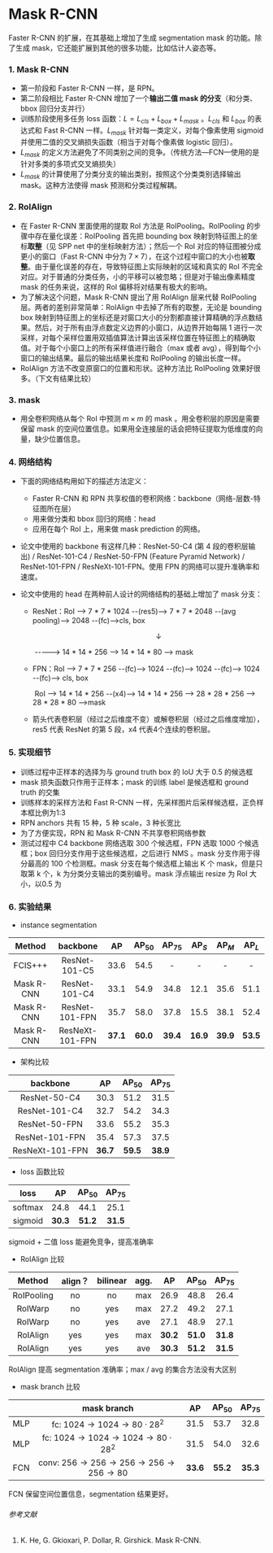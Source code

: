 # Mask R-CNN

Faster R-CNN 的扩展，在其基础上增加了生成 segmentation mask 的功能。除了生成 mask，它还能扩展到其他的很多功能，比如估计人姿态等。

### 1. Mask R-CNN

- 第一阶段和 Faster R-CNN 一样，是 RPN。
- 第二阶段相比 Faster R-CNN 增加了一个**输出二值 mask 的分支**（和分类、bbox 回归分支并行）
- 训练阶段使用多任务 loss 函数：$L = L_{cls} + L_{box} + L_{mask}$ 。$L_{cls}$ 和 $L_{box}$ 的表达式和 Fast R-CNN 一样。$L_{mask}$ 针对每一类定义，对每个像素使用 sigmoid 并使用二值的交叉熵损失函数（相当于对每个像素做 logistic 回归）。
- $L_{mask}$ 的定义方法避免了不同类别之间的竞争。（传统方法—FCN—使用的是针对多类的多项式交叉熵损失）
- $L_{mask}$ 的计算使用了分类分支的输出类别，按照这个分类类别选择输出 mask。这种方法使得 mask 预测和分类过程解耦。

### 2. RoIAlign

- 在 Faster R-CNN 里面使用的提取 RoI 方法是 RoIPooling。RoIPooling 的步骤中存在量化误差：RoIPooling 首先把 bounding box 映射到特征图上的坐标**取整**（见 SPP net 中的坐标映射方法）；然后一个 RoI 对应的特征图被分成更小的窗口（Fast R-CNN 中分为 $7\times 7$），在这个过程中窗口的大小也被**取整**。由于量化误差的存在，导致特征图上实际映射的区域和真实的 RoI 不完全对应。对于普通的分类任务，小的平移可以被忽略；但是对于输出像素精度 mask 的任务来说，这样的 RoI 偏移将对结果有极大的影响。
- 为了解决这个问题，Mask R-CNN 提出了用 RoIAlign 层来代替 RoIPooling 层。两者的差别非常简单：RoIAlign 中去掉了所有的取整，无论是 bounding box 映射到特征图上的坐标还是对窗口大小的分割都直接计算精确的浮点数结果。然后，对于所有由浮点数定义边界的小窗口，从边界开始每隔 1 进行一次采样，对每个采样位置用双插值算法计算出该采样位置在特征图上的精确取值。对于每个小窗口上的所有采样值进行融合（max 或者 avg），得到每个小窗口的输出结果。最后的输出结果长度和 RoIPooling 的输出长度一样。
- RoIAlign 方法不改变原窗口的位置和形状。这种方法比 RoIPooling 效果好很多。（下文有结果比较）

### 3. mask 

- 用全卷积网络从每个 RoI 中预测 $m\times m$ 的 mask 。用全卷积层的原因是需要保留 mask 的空间位置信息。如果用全连接层的话会把特征提取为低维度的向量，缺少位置信息。

### 4. 网络结构

- 下面的网络结构用如下的描述方法定义：
  - Faster R-CNN 和 RPN 共享权值的卷积网络：backbone（网络-层数-特征图所在层）
  - 用来做分类和 bbox 回归的网络：head
  - 应用在每个 RoI 上，用来做 mask prediction 的网络。

- 论文中使用的 backbone 有这样几种：ResNet-50-C4 (第 4 段的卷积层输出) / ResNet-101-C4 / ResNet-50-FPN (Feature Pyramid Network) / ResNet-101-FPN / ResNeXt-101-FPN。使用 FPN 的网络可以提升准确率和速度。

- 论文中使用的 head 在两种前人设计的网络结构的基础上增加了 mask 分支：

  - ResNet：RoI --> 7 \* 7 \* 1024 --(res5)--> 7 \* 7 \* 2048 --(avg pooling)--> 2048 --(fc)-->cls, box

    $$\ \ \ \ \ \ \ \ \ \ \downarrow$$

    ​                                                                                             -----> 14 \* 14 \* 256 --> 14 * 14 * 80 --> mask

  - FPN：RoI --> 7 * 7 * 256 --(fc)--> 1024 --(fc)--> 1024 --(fc)--> 1024 --(fc)--> cls, box

    ​	   RoI --> 14 * 14 * 256 --(x4)--> 14 * 14 * 256 --> 28 * 28 * 256 --> 28 * 28 * 80 -->mask

  - 箭头代表卷积层（经过之后维度不变）或解卷积层（经过之后维度增加），res5 代表 ResNet 的第 5 段，x4 代表4个连续的卷积层。

### 5. 实现细节

- 训练过程中正样本的选择为与 ground truth box 的 IoU 大于 0.5 的候选框
- mask 损失函数只作用于正样本；mask 的训练 label 是候选框和 ground truth 的交集
- 训练样本的采样方法和 Fast R-CNN 一样，先采样图片后采样候选框，正负样本框比例为1:3
- RPN anchors 共有 15 种，5 种 scale，3 种长宽比
- 为了方便实现，RPN 和 Mask R-CNN 不共享卷积网络参数
- 测试过程中 C4 backbone 网络选取 300 个候选框，FPN 选取 1000 个候选框；box 回归分支作用于这些候选框，之后进行 NMS 。mask 分支作用于得分最高的 100 个检测框。mask 分支在每个候选框上输出 K 个 mask，但是只取第 k 个，k 为分类分支输出的类别编号。mask 浮点输出 resize 为 RoI 大小，以0.5 为

### 6. 实验结果

- instance segmentation

|   Method   |    backbone     |    AP    | AP$_{50}$ | AP$_{75}$ | AP$_{S}$ | AP$_{M}$ | AP$_{L}$ |
| :--------: | :-------------: | :------: | :-------: | :-------: | :------: | :------: | :------: |
|  FCIS+++   |  ResNet-101-C5  |   33.6   |   54.5    |     -     |    -     |    -     |    -     |
| Mask R-CNN |  ResNet-101-C4  |   33.1   |   54.9    |   34.8    |   12.1   |   35.6   |   51.1   |
| Mask R-CNN | ResNet-101-FPN  |   35.7   |   58.0    |   37.8    |   15.5   |   38.1   |   52.4   |
| Mask R-CNN | ResNeXt-101-FPN | **37.1** | **60.0**  | **39.4**  | **16.9** | **39.9** | **53.5** |

- 架构比较

|    backbone     |    AP    | AP$_{50}$ | AP$_{75}$ |
| :-------------: | :------: | :-------: | :-------: |
|  ResNet-50-C4   |   30.3   |   51.2    |   31.5    |
|  ResNet-101-C4  |   32.7   |   54.2    |   34.3    |
|  ResNet-50-FPN  |   33.6   |   55.2    |   35.3    |
| ResNet-101-FPN  |   35.4   |   57.3    |   37.5    |
| ResNeXt-101-FPN | **36.7** | **59.5**  | **38.9**  |

- loss 函数比较

|  loss   |    AP    | AP$_{50}$ | AP$_{75}$ |
| :-----: | :------: | :-------: | :-------: |
| softmax |   24.8   |   44.1    |   25.1    |
| sigmoid | **30.3** | **51.2**  | **31.5**  |

sigmoid + 二值 loss 能避免竞争，提高准确率

- RoIAlign 比较

|   Method   | align？ | bilinear | agg. |    AP    | AP$_{50}$ | AP$_{75}$ |
| :--------: | :----: | :------: | :--: | :------: | :-------: | :-------: |
| RoIPooling |   no   |    no    | max  |   26.9   |   48.8    |   26.4    |
|  RoIWarp   |   no   |   yes    | max  |   27.2   |   49.2    |   27.1    |
|  RoIWarp   |   no   |   yes    | ave  |   27.1   |   48.9    |   27.1    |
|  RoIAlign  |  yes   |   yes    | max  | **30.2** | **51.0**  | **31.8**  |
|  RoIAlign  |  yes   |   yes    | ave  | **30.3** | **51.2**  | **31.5**  |

RoIAlign 提高 segmentation 准确率；max / avg 的集合方法没有大区别

- mask branch 比较

|      |               mask branch                |    AP    | AP$_{50}$ | AP$_{75}$ |
| :--: | :--------------------------------------: | :------: | :-------: | :-------: |
| MLP  |  fc: $1024 \to 1024 \to 80 \cdot 28^2$   |   31.5   |   53.7    |   32.8    |
| MLP  | fc: $1024 \to 1024 \to 1024 \to 80\cdot 28^2$ |   31.5   |   54.0    |   32.6    |
| FCN  | conv: $256\to 256\to 256\to 256\to 256\to 80$ | **33.6** | **55.2**  | **35.3**  |

FCN 保留空间位置信息，segmentation 结果更好。

###### 参考文献 

1. K. He, G. Gkioxari, P. Dollar, R. Girshick. Mask R-CNN. 